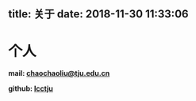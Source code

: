 title: 关于
date: 2018-11-30 11:33:06
---
# 个人
**mail: chaochaoliu@tju.edu.cn**

**github: [lcctju](https://github.com/lcctju)**